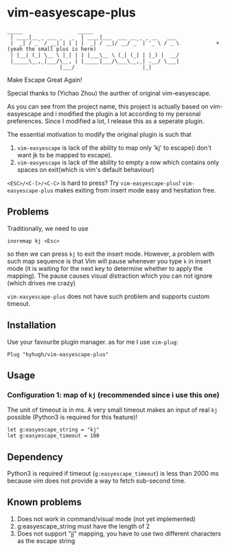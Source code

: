 # vim-easyescape-plus

```
_____                  _____
 | ____|__ _ ___ _   _  | ____|___  ___ __ _ _ __   ___
 |  _| / _` / __| | | | |  _| / __|/ __/ _` | '_ \ / _ \            + (yeah the small plus is here)
 | |__| (_| \__ \ |_| | | |___\__ \ (_| (_| | |_) |  __/
 |_____\__,_|___/\__, | |_____|___/\___\__,_| .__/ \___|
                 |___/                      |_|
```
Make Escape Great Again!

Special thanks to (Yichao Zhou) the aurther of original vim-easyescape.

As you can see from the project name, this project is actually based on vim-easyescape and i modified the plugin a lot according to my personal preferences. Since I modified a lot, I release this as a seperate plugin.

The essential motivation to modify the original plugin is such that
1. `vim-easyescape` is lack of the ability to map only 'kj' to escape(i don't want jk to be mapped to escape).
2. `vim-easyescape` is lack of the ability to empty a row which contains only spaces on exit(which is vim's default behaviour)

`<ESC>/<C-[>/<C-C>` is hard to press?  Try `vim-easyescape-plus`! `vim-easyescape-plus` makes exiting from insert mode easy and hesitation free.

## Problems
Traditionally, we need to use
```
inoremap kj <Esc>
```

so then we can press `kj` to exit the insert mode.  However, a problem with such map sequence is that Vim will pause whenever you type `k` in insert mode (it is waiting for the next key to determine whether to apply the mapping). The pause causes visual distraction which you can not ignore (which drives me crazy)

`vim-easyescape-plus` does not have such problem and supports custom timeout.


## Installation
Use your favourite plugin manager. as for me I use `vim-plug`:
```
Plug "hyhugh/vim-easyescape-plus"
```

## Usage

### Configuration 1: map of `kj` (recommended since i use this one)

The unit of timeout is in ms.  A very small timeout makes an input of real `kj` possible (Python3 is required for this feature)!
```
let g:easyescape_string = "kj"
let g:easyescape_timeout = 100
```

## Dependency

Python3 is required if timeout (`g:easyescape_timeout`) is less than 2000 ms because vim does not provide a way to fetch sub-second time.

## Known problems

1. Does not work in command/visual mode (not yet implemented)
2. g:easyescape_string must have the length of 2
3. Does not support "jj" mapping, you have to use two different characters as the escape string
